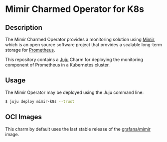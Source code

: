 # Mimir Charmed Operator for K8s

## Description

The Mimir Charmed Operator provides a monitoring solution using [Mimir](https://github.com/grafana/mimir), which is an open source software project that provides a scalable long-term storage for [Prometheus](https://prometheus.io).

This repository contains a [Juju](https://juju.is/) Charm for deploying the monitoring component of Prometheus in a Kubernetes cluster.


## Usage

The Mimir Operator may be deployed using the Juju command line:

```sh
$ juju deploy mimir-k8s --trust
```

## OCI Images

This charm by default uses the last stable release of the [grafana/mimir](https://hub.docker.com/r/grafana/mimir/) image.
